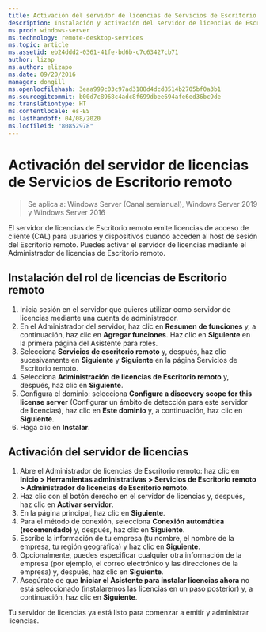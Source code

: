 ```yaml
---
title: Activación del servidor de licencias de Servicios de Escritorio remoto
description: Instalación y activación del servidor de licencias de Escritorio remoto
ms.prod: windows-server
ms.technology: remote-desktop-services
ms.topic: article
ms.assetid: eb24ddd2-0361-41fe-bd6b-c7c63427cb71
author: lizap
ms.author: elizapo
ms.date: 09/20/2016
manager: dongill
ms.openlocfilehash: 3eaa999c03c97ad3188d4dcd8514b2705bf0a3b1
ms.sourcegitcommit: b00d7c8968c4adc8f699dbee694afe6ed36bc9de
ms.translationtype: HT
ms.contentlocale: es-ES
ms.lasthandoff: 04/08/2020
ms.locfileid: "80852978"
---
```

# <a name="activate-the-remote-desktop-services-license-server"></a>Activación del servidor de licencias de Servicios de Escritorio remoto

>Se aplica a: Windows Server (Canal semianual), Windows Server 2019 y Windows Server 2016

El servidor de licencias de Escritorio remoto emite licencias de acceso de cliente (CAL) para usuarios y dispositivos cuando acceden al host de sesión del Escritorio remoto. Puedes activar el servidor de licencias mediante el Administrador de licencias de Escritorio remoto. 

## <a name="install-the-rd-licensing-role"></a>Instalación del rol de licencias de Escritorio remoto

1. Inicia sesión en el servidor que quieres utilizar como servidor de licencias mediante una cuenta de administrador.
2. En el Administrador del servidor, haz clic en **Resumen de funciones** y, a continuación, haz clic en **Agregar funciones**.
   Haz clic en **Siguiente** en la primera página del Asistente para roles.
3. Selecciona **Servicios de escritorio remoto** y, después, haz clic sucesivamente en **Siguiente** y **Siguiente** en la página Servicios de Escritorio remoto.
4. Selecciona **Administración de licencias de Escritorio remoto** y, después, haz clic en **Siguiente**.
5. Configura el dominio: selecciona **Configure a discovery scope for this license server** (Configurar un ámbito de detección para este servidor de licencias), haz clic en **Este dominio** y, a continuación, haz clic en **Siguiente**.
6. Haga clic en **Instalar**.

## <a name="activate-the-license-server"></a>Activación del servidor de licencias

1. Abre el Administrador de licencias de Escritorio remoto: haz clic en **Inicio > Herramientas administrativas > Servicios de Escritorio remoto > Administrador de licencias de Escritorio remoto**.
2. Haz clic con el botón derecho en el servidor de licencias y, después, haz clic en **Activar servidor**.
3. En la página principal, haz clic en **Siguiente**.
4. Para el método de conexión, selecciona **Conexión automática (recomendado)** y, después, haz clic en **Siguiente**.
5. Escribe la información de tu empresa (tu nombre, el nombre de la empresa, tu región geográfica) y haz clic en **Siguiente**.
6. Opcionalmente, puedes especificar cualquier otra información de la empresa (por ejemplo, el correo electrónico y las direcciones de la empresa) y, después, haz clic en **Siguiente**. 
7. Asegúrate de que **Iniciar el Asistente para instalar licencias ahora** no está seleccionado (instalaremos las licencias en un paso posterior) y, a continuación, haz clic en **Siguiente**.

Tu servidor de licencias ya está listo para comenzar a emitir y administrar licencias. 